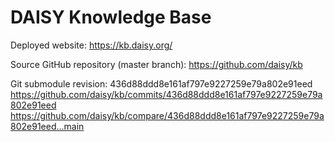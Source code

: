 # DAISY Knowledge Base

Deployed website:
https://kb.daisy.org/

Source GitHub repository (master branch):
https://github.com/daisy/kb

Git submodule revision:
436d88ddd8e161af797e9227259e79a802e91eed
https://github.com/daisy/kb/commits/436d88ddd8e161af797e9227259e79a802e91eed
https://github.com/daisy/kb/compare/436d88ddd8e161af797e9227259e79a802e91eed...main

